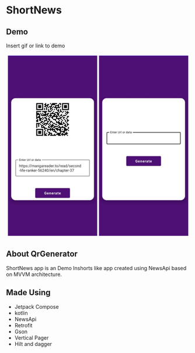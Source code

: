 
# ShortNews




## Demo

Insert gif or link to demo

![alt text](https://github.com/Deepanshu-Sharma-18/QrGenz/blob/master/Picsart_22-09-12_16-07-47-230.jpg)
## About QrGenerator

ShortNews app is an Demo Inshorts like app created using NewsApi based on MVVM architecture.
## Made Using

* Jetpack Compose
* kotlin
* NewsApi
* Retrofit
* Gson
* Vertical Pager
* Hilt and dagger
